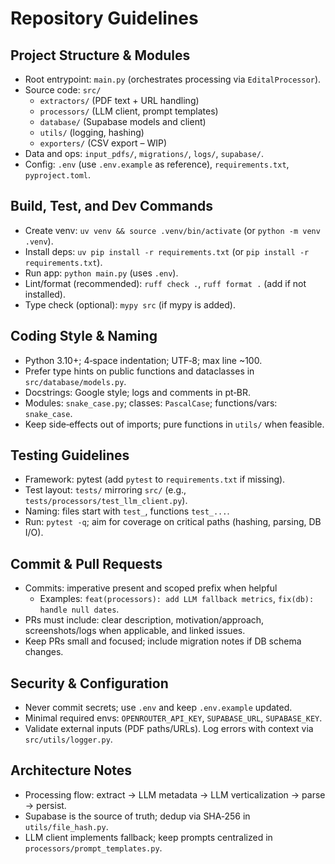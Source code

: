 # Repository Guidelines

## Project Structure & Modules
- Root entrypoint: `main.py` (orchestrates processing via `EditalProcessor`).
- Source code: `src/`
  - `extractors/` (PDF text + URL handling)
  - `processors/` (LLM client, prompt templates)
  - `database/` (Supabase models and client)
  - `utils/` (logging, hashing)
  - `exporters/` (CSV export – WIP)
- Data and ops: `input_pdfs/`, `migrations/`, `logs/`, `supabase/`.
- Config: `.env` (use `.env.example` as reference), `requirements.txt`, `pyproject.toml`.

## Build, Test, and Dev Commands
- Create venv: `uv venv && source .venv/bin/activate` (or `python -m venv .venv`).
- Install deps: `uv pip install -r requirements.txt` (or `pip install -r requirements.txt`).
- Run app: `python main.py` (uses `.env`).
- Lint/format (recommended): `ruff check .`, `ruff format .` (add if not installed).
- Type check (optional): `mypy src` (if mypy is added).

## Coding Style & Naming
- Python 3.10+; 4‑space indentation; UTF‑8; max line ~100.
- Prefer type hints on public functions and dataclasses in `src/database/models.py`.
- Docstrings: Google style; logs and comments in pt‑BR.
- Modules: `snake_case.py`; classes: `PascalCase`; functions/vars: `snake_case`.
- Keep side‑effects out of imports; pure functions in `utils/` when feasible.

## Testing Guidelines
- Framework: pytest (add `pytest` to `requirements.txt` if missing).
- Test layout: `tests/` mirroring `src/` (e.g., `tests/processors/test_llm_client.py`).
- Naming: files start with `test_`, functions `test_...`.
- Run: `pytest -q`; aim for coverage on critical paths (hashing, parsing, DB I/O).

## Commit & Pull Requests
- Commits: imperative present and scoped prefix when helpful
  - Examples: `feat(processors): add LLM fallback metrics`, `fix(db): handle null dates`.
- PRs must include: clear description, motivation/approach, screenshots/logs when applicable, and linked issues.
- Keep PRs small and focused; include migration notes if DB schema changes.

## Security & Configuration
- Never commit secrets; use `.env` and keep `.env.example` updated.
- Minimal required envs: `OPENROUTER_API_KEY`, `SUPABASE_URL`, `SUPABASE_KEY`.
- Validate external inputs (PDF paths/URLs). Log errors with context via `src/utils/logger.py`.

## Architecture Notes
- Processing flow: extract -> LLM metadata -> LLM verticalization -> parse -> persist.
- Supabase is the source of truth; dedup via SHA‑256 in `utils/file_hash.py`.
- LLM client implements fallback; keep prompts centralized in `processors/prompt_templates.py`.
